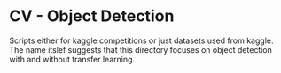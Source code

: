 # CV - Object Detection
Scripts either for kaggle competitions or just datasets used from kaggle.
The name itslef suggests that this directory focuses on object detection with and without transfer learning.
    